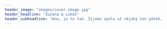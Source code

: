 ```yaml
---
header_image: "images/cover-image.jpg"
header_headline: "Zuzana & Lukáš"
header_subheadline: "Ano, je to tak. Žijeme spolu už nějaký ten pátek, a tak jsme se rozhodly posunout to trochu dál. A tím nemyslíme vzít si společnou hypotéku, tu už máme. Budeme se brát."
---
```

